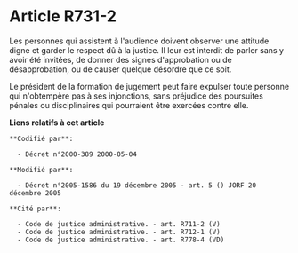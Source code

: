 # Article R731-2

Les personnes qui assistent à l'audience doivent observer une attitude digne et garder le respect dû à la justice. Il leur
est interdit de parler sans y avoir été invitées, de donner des signes d'approbation ou de désapprobation, ou de causer
quelque désordre que ce soit.

Le président de la formation de jugement peut faire expulser toute personne qui n'obtempère pas à ses injonctions, sans
préjudice des poursuites pénales ou disciplinaires qui pourraient être exercées contre elle.

**Liens relatifs à cet article**

	**Codifié par**:

	  - Décret n°2000-389 2000-05-04

	**Modifié par**:

	  - Décret n°2005-1586 du 19 décembre 2005 - art. 5 () JORF 20 décembre 2005

	**Cité par**:

	  - Code de justice administrative. - art. R711-2 (V)
	  - Code de justice administrative. - art. R712-1 (V)
	  - Code de justice administrative. - art. R778-4 (VD)

